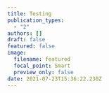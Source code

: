 ```yaml
---
title: Testing
publication_types:
  - "2"
authors: []
draft: false
featured: false
image:
  filename: featured
  focal_point: Smart
  preview_only: false
date: 2021-07-23T15:36:22.230Z
---
```

